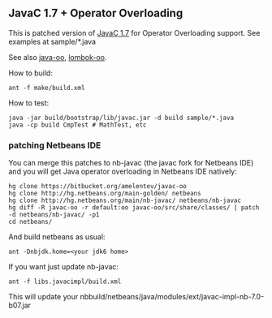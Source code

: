 JavaC 1.7 + Operator Overloading
-------------------------------

This is patched version of [JavaC 1.7] for Operator Overloading support.
See examples at sample/\*.java

See also [java-oo], [lombok-oo].

How to build:

	ant -f make/build.xml

How to test:

	java -jar build/bootstrap/lib/javac.jar -d build sample/*.java
	java -cp build CmpTest # MathTest, etc

### patching Netbeans IDE ###

You can merge this patches to nb-javac (the javac fork for Netbeans IDE) and you will get Java operator overloading in Netbeans IDE natively:

	hg clone https://bitbucket.org/amelentev/javac-oo
	hg clone http://hg.netbeans.org/main-golden/ netbeans
	hg clone http://hg.netbeans.org/main/nb-javac/ netbeans/nb-javac
	hg diff -R javac-oo -r default:oo javac-oo/src/share/classes/ | patch -d netbeans/nb-javac/ -p1
	cd netbeans/

And build netbeans as usual: 

	ant -Dnbjdk.home=<your jdk6 home>

If you want just update nb-javac: 

	ant -f libs.javacimpl/build.xml

This will update your nbbuild/netbeans/java/modules/ext/javac-impl-nb-7.0-b07.jar

[java-oo]: http://amelentev.github.com/java-oo/
[lombok-oo]: http://github.com/amelentev/lombok-oo
[javac 1.7]: http://hg.openjdk.java.net/jdk7/jdk7/langtools/
